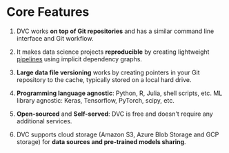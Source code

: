 # Core Features

1. DVC works **on top of Git repositories** and has a similar command line
   interface and Git workflow.

2. It makes data science projects **reproducible** by creating lightweight
   [pipelines](/doc/command-reference/pipeline) using implicit dependency
   graphs.

3. **Large data file versioning** works by creating pointers in your Git
   repository to the <abbr>cache</abbr>, typically stored on a local hard drive.

4. **Programming language agnostic**: Python, R, Julia, shell scripts, etc. ML
   library agnostic: Keras, Tensorflow, PyTorch, scipy, etc.

5. **Open-sourced** and **Self-served**: DVC is free and doesn't require any
   additional services.

6. DVC supports cloud storage (Amazon S3, Azure Blob Storage and GCP storage)
   for **data sources and pre-trained models sharing**.
